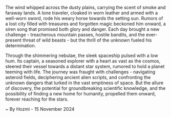 
The wind whipped across the dusty plains, carrying the scent of smoke and faraway lands. A lone traveler, cloaked in worn leather and armed with a well-worn sword, rode his weary horse towards the setting sun. Rumors of a lost city filled with treasures and forgotten magic beckoned him onward, a siren song that promised both glory and danger. Each day brought a new challenge - treacherous mountain passes, hostile bandits, and the ever-present threat of wild beasts - but the thrill of the unknown fueled his determination.

Through the shimmering nebulae, the sleek spaceship pulsed with a low hum. Its captain, a seasoned explorer with a heart as vast as the cosmos, steered their vessel towards a distant star system, rumored to hold a planet teeming with life. The journey was fraught with challenges - navigating asteroid fields, deciphering ancient alien scripts, and confronting the unknown dangers that lurked in the vast emptiness of space. But the allure of discovery, the potential for groundbreaking scientific knowledge, and the possibility of finding a new home for humanity, propelled them onward, forever reaching for the stars. 

~ By Hozmi - 15 November 2024
